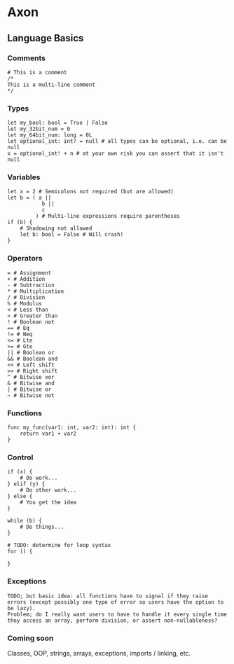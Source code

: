 # Axon

## Language Basics

### Comments

```
# This is a comment
/*
This is a multi-line comment
*/
```

### Types

```
let my_bool: bool = True | False
let my_32bit_num = 0
let my_64bit_num: long = 0L
let optional_int: int? = null # all types can be optional, i.e. can be null
x = optional_int! + n # at your own risk you can assert that it isn't null
```

### Variables

```
let x = 2 # Semicolons not required (but are allowed)
let b = ( a ||
           b ||
           c
         ) # Multi-line expressions require parentheses
if (b) {
    # Shadowing not allowed
    let b: bool = False # Will crash!
}
```

### Operators

```
= # Assignment
+ # Addition
- # Subtraction
* # Multiplication
/ # Division
% # Modulus
< # Less than
> # Greater than
! # Boolean not
== # Eq
!= # Neq
<= # Lte
>= # Gte
|| # Boolean or
&& # Boolean and
<< # Left shift
>> # Right shift
^ # Bitwise xor
& # Bitwise and
| # Bitwise or
~ # Bitwise not
```

### Functions

```
func my_func(var1: int, var2: int): int {
    return var1 + var2
}
```

### Control

```
if (x) {
    # Do work...
} elif (y) {
    # Do other work...
} else {
    # You get the idea
}

while (b) {
    # Do things...
}

# TODO: determine for loop syntax
for () {

}
```

### Exceptions

```
TODO; but basic idea: all functions have to signal if they raise errors (except possibly one type of error so users have the option to be lazy).
Problem; do I really want users to have to handle it every single time they access an array, perform division, or assert non-nullableness?
```

### Coming soon

Classes, OOP, strings, arrays, exceptions, imports / linking, etc.

